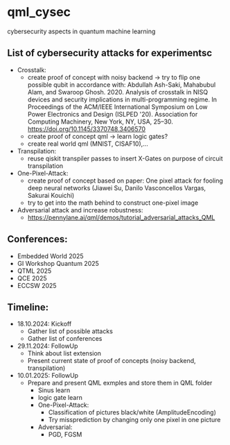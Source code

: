 # qml_cysec
cybersecurity aspects in quantum machine learning

## List of cybersecurity attacks for experimentsc
- Crosstalk:
  - create proof of concept with noisy backend -> try to flip one possible qubit
    in accordance with: Abdullah Ash-Saki, Mahabubul Alam, and Swaroop Ghosh. 2020. Analysis of crosstalk in NISQ devices and security implications in multi-programming regime. In Proceedings of the ACM/IEEE International Symposium on Low Power Electronics and Design (ISLPED '20). Association for Computing Machinery, New York, NY, USA, 25–30. https://doi.org/10.1145/3370748.3406570
  - create proof of concept qml -> learn logic gates?
  - create real world qml (MNIST, CISAF10),...
- Transpilation:
  - reuse qiskit transpiler passes to insert X-Gates on purpose of circuit transpilation
- One-Pixel-Attack:
  - create proof of concept based on paper: One pixel attack for fooling deep neural networks (Jiawei Su, Danilo Vasconcellos Vargas, Sakurai Kouichi)
  - try to get into the math behind to construct one-pixel image
- Adversarial attack and increase robustness:
  - https://pennylane.ai/qml/demos/tutorial_adversarial_attacks_QML

## Conferences:
- Embedded World 2025
- GI Workshop Quantum 2025
- QTML 2025
- QCE 2025
- ECCSW 2025

## Timeline:
- 18.10.2024: Kickoff
  - Gather list of possible attacks
  - Gather list of conferences
- 29.11.2024: FollowUp
  - Think about list extension
  - Present current state of proof of concepts (noisy backend, transpilation)
- 10.01.2025: FollowUp
  - Prepare and present QML exmples and store them in QML folder
    - Sinus learn
    - logic gate learn
    - One-Pixel-Attack:
      - Classification of pictures black/white (AmplitudeEncoding)
      - Try missprediction by changing only one pixel in one picture
    - Adversarial:
      - PGD, FGSM
